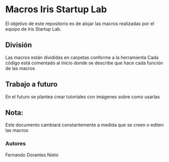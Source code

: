 # Macros Iris Startup Lab

El objetivo de este repositorio es de alojar las macros realizadas por el equipo de 
Iris Startup Lab.

## División
Las macros están divididas en carpetas conforme a la herramienta
Cada código está comentado al inicio donde se describe que hace cada función de las macros

## Trabajo a futuro
En el futuro se plantea crear tutoriales con imágenes sobre como
usarlas 

## Nota:
Este documento cambiará constantemente a medida que se creen o editen las macros

###  Autores
Fernando Dorantes Nieto